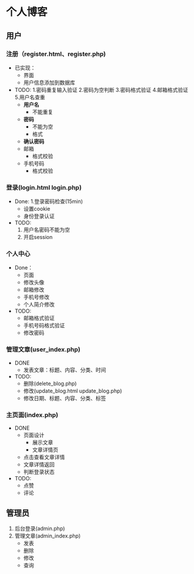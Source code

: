 # 个人博客

## 用户

### 注册（register.html、register.php)    
- 已实现：
  - 界面
  - 用户信息添加到数据库
- TODO:
    1.密码重复输入验证
    2.密码为空判断
    3.密码格式验证
    4.邮箱格式验证
    5.用户名查重
   - **用户名**
     - 不能重复
   - **密码**
     - 不能为空
     - 格式
   - **确认密码**
   - 邮箱
     - 格式校验
   - 手机号码
     - 格式校验

### 登录(login.html   login.php)
- Done:
  1.登录密码检查(15min)
  - 设置cookie
  - 身份登录认证
- TODO:
   1. 用户名密码不能为空
   2. 开启session

### 个人中心
- Done：
  - 页面
  - 修改头像
  - 邮箱修改
  - 手机号修改
  - 个人简介修改
- TODO:
  - 邮箱格式验证
  - 手机号码格式验证
  - 修改密码

###  管理文章(user_index.php)
-  DONE
   -  发表文章：标题、内容、分类、时间
- TODO:
  - 删除(delete_blog.php)
  - 修改(update_blog.html   update_blog.php)
   - 修改日期、标题、内容、分类、标签

### 主页面(index.php)
- DONE
  - 页面设计
    - 展示文章
    - 文章详情页
  - 点击查看文章详情
  - 文章详情返回
  - 判断登录状态
- TODO:
  - 点赞
  - 评论

## 管理员

1. 后台登录(admin.php)
2. 管理文章(admin_index.php)
   - 发表
   - 删除
   - 修改
   - 查询







